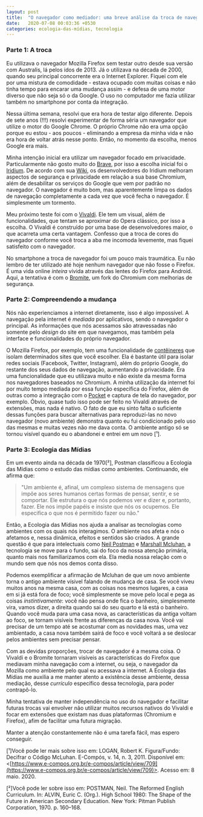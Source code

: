 ```yaml
---
layout: post
title:  "O navegador como mediador: uma breve análise da troca de navegador pessoal utilizando a Ecologia das Mídias"
date:   2020-07-08 00:03:36 +0530
categories: ecologia-das-mídias, tecnologia
---
```


### Parte 1: A troca

Eu utilizava o navegador Mozilla Firefox sem testar outro desde sua versão com Australis, lá pelos idos de 2013. Já o utilizava na década de 2000, quando seu principal concorrente era o Internet Explorer. Fiquei com ele por uma mistura de comodidade - estava ocupado com muitas coisas e não tinha tempo para encarar uma mudança assim - e defesa de uma motor diverso que não seja só o da Google. O uso no computador me fazia utilizar também no smartphone por conta da integração.

Nessa última semana, resolvi que era hora de testar algo diferente. Depois de sete anos (!!!) resolvi experimentar de forma séria um navegador que utilize o motor do Google Chrome. O próprio Chrome não era uma opção porque eu estou - aos poucos - eliminando a empresa da minha vida e não era hora de voltar atrás nesse ponto. Então, no momento da escolha, menos Google era mais.

Minha intenção inicial era utilizar um navegador focado em privacidade. Particularmente não gosto muito do [Brave](https://brave.com/), por isso a escolha inicial foi o [Iridium](https://iridiumbrowser.de/). De acordo com sua [Wiki](https://github.com/iridium-browser/tracker/wiki/Differences-between-Iridium-and-Chromium), os desenvolvedores do Iridium melhoram aspectos de segurança e privacidade em relação a sua base Chromium, além de desabilitar os serviços do Google que vem por padrão no navegador. O navegador é muito bom, mas aparentemente limpa os dados de navegação completamente a cada vez que você fecha o navegador. É simplesmente um tormento.

Meu próximo teste foi com o [Vivaldi](https://vivaldi.com/pt-br/). Ele tem um visual, além de funcionalidades, que tentam se aproximar do Opera clássico, por isso a escolha. O Vivaldi é construído por uma base de desenvolvedores maior, o que acarreta uma certa vantagem. Confesso que a troca de cores do navegador conforme você troca a aba me incomoda levemente, mas fiquei satisfeito com o navegador.

No smartphone a troca de navegador foi um pouco mais traumática. Eu não lembro de ter utilizado até hoje nenhum navegador que não fosse o Firefox. É uma vida online _inteira_ vivida através das lentes do Firefox para Android. Aqui, a tentativa é com o [Bromite](https://www.bromite.org), um fork do Chromium  com melhorias de segurança.

### Parte 2: Compreendendo a mudança

Nós não experienciamos a internet diretamente, isso é algo impossível. A navegação pela internet é _mediada_ por aplicativos, sendo o navegador o principal. As informações que nós acessamos são atravessadas não somente pelo _design_ do site em que navegamos, mas também pela interface e funcionalidades do próprio navegador. 

O Mozilla Firefox, por exemplo, tem uma funcionalidade de [contêineres](https://support.mozilla.org/pt-BR/kb/multi-account-containers#w_what-are-containers) que isolam determinados sites que você escolher. Ela é bastante útil para isolar redes sociais (Facebook, Twitter, Instagram), além do próprio Google, do restante dos seus dados de navegação, aumentando a privacidade. Era uma funcionalidade que eu utilizava muito e não existe da mesma forma nos navegadores baseados no Chromium. A minha utilização da internet foi por muito tempo mediada por essa função específica do Firefox, além de outras como a integração com o [Pocket](https://getpocket.com/) e captura de tela do navegador, por exemplo. Óbvio, quase tudo isso pode ser feito no Vivaldi através de extensões, mas nada é nativo. O fato de que eu sinto falta o suficiente dessas funções para buscar alternativas para reproduzí-las no novo navegador (novo ambiente) demonstra quanto eu fui condicionado pelo uso das mesmas e muitas vezes não me dava conta. O ambiente antigo só se tornou visível quando eu o abandonei e entrei em um novo [¹].

### Parte 3: Ecologia das Mídias

Em um evento ainda na década de 1970[²], Postman classificou a Ecologia das Mídias como o estudo das mídias como ambientes. Continuando, ele afirma que:
		
>"Um ambiente é, afinal, um complexo sistema de mensagens que impõe aos seres humanos certas formas de pensar, sentir, e se comportar. Ele estrutura o que nós podemos ver e dizer e, portanto, fazer. Ele nos impõe papéis e insiste que nós os ocupemos. Ele especifica o que nos é permitido fazer ou não."

Então, a Ecologia das Mídias nos ajuda a analisar as tecnologias como ambientes com os quais nós interagimos. O ambiente nos afeta e nós o afetamos e, nessa dinâmica, efeitos e sentidos são criados. A grande questão é que para intelectuais como [Neil Postman](https://pt.wikipedia.org/wiki/Neil_Postman) e [Marshall Mcluhan](https://pt.wikipedia.org/wiki/Marshall_McLuhan), a tecnologia se move para o fundo, sai do foco da nossa atenção primária, quanto mais nos familiarizamos com ela. Ela media nossa relação com o mundo sem que nós nos demos conta disso.

Podemos exemplificar a afirmação de Mcluhan de que um novo ambiente torna o antigo ambiente vísivel falando de mudança de casa. Se você viveu muitos anos na mesma casa, com as coisas nos mesmos lugares, a casa em si já está fora de foco; você simplesmente se move pelo local e pega as coisas _instintivamente_: você não pensa onde fica o banheiro, simplesmente vira, vamos dizer, a direita quando sai do seu quarto e lá está o banheiro. Quando você muda para uma casa nova, as características da antiga voltam ao foco, se tornam visíveis frente as diferenças da casa nova. Você vai precisar de um tempo até se acostumar com as novidades mas, uma vez ambientado, a casa nova também sairá de foco e você voltará a se deslocar pelos ambientes sem precisar pensar.

Com as devidas proporções, trocar de navegador é a mesma coisa. O Vivaldi e o Bromite tornaram visíveis as características do Firefox que mediavam minha navegação com a internet, ou seja, o navegador da Mozilla como ambiente pelo qual eu acessava a internet. A Ecologia das Mídias me auxilia a me manter atento a existência desse ambiente, dessa mediação, desse _currículo_ específico dessa tecnologia, para poder contrapô-lo.

Minha tentativa de manter independência no uso do navegador e facilitar futuras trocas vai envolver não utilizar muitos recursos nativos do Vivaldi e focar em extensões que existam nas duas plataformas (Chromium e Firefox), afim de facilitar uma futura migração.

Manter a atenção constantemente não é uma tarefa fácil, mas espero conseguir.

[¹]Você pode ler mais sobre isso em: LOGAN, Robert K. Figura/Fundo: Decifrar o Código McLuhan. E-Compós, v. 14, n. 3, 2011. Disponível em: <[https://www.e-compos.org.br/e-compos/article/view/709](https://www.e-compos.org.br/e-compos/article/view/709)>. Acesso em: 8 maio. 2020.

[²]Você pode ler sobre isso em: POSTMAN, Neil. The Reformed English Curriculum. In: ALVIN, Euric C. (Org.). High School 1980: The Shape of the Future in American Secondary Education. New York: Pitman Publish Corporation, 1970. p. 160–168. 

